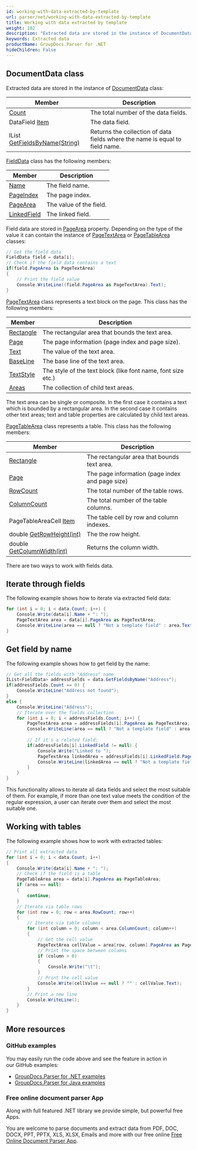 ```yaml
---
id: working-with-data-extracted-by-template
url: parser/net/working-with-data-extracted-by-template
title: Working with data extracted by template
weight: 102
description: "Extracted data are stored in the instance of DocumentData class"
keywords: Extracted data
productName: GroupDocs.Parser for .NET
hideChildren: False
---
```

## DocumentData class

Extracted data are stored in the instance of [DocumentData](https://reference.groupdocs.com/net/parser/groupdocs.parser.data/documentdata) class:

| Member | Description |
| --- | --- |
| [Count](https://reference.groupdocs.com/net/parser/groupdocs.parser.data/documentdata/properties/count) | The total number of the data fields. |
| DataField [Item](https://reference.groupdocs.com/net/parser/groupdocs.parser.data/documentdata/properties/item) | The data field. |
| IList<FieldData> [GetFieldsByName(String)](https://reference.groupdocs.com/net/parser/groupdocs.parser.data/documentdata/methods/getfieldsbyname) | Returns the collection of data fields where the name is equal to field name. |

[FieldData](https://reference.groupdocs.com/net/parser/groupdocs.parser.data/fielddata) class has the following members:

| Member | Description |
| --- | --- |
| [Name](https://reference.groupdocs.com/net/parser/groupdocs.parser.data/fielddata/properties/name) | The field name. |
| [PageIndex](https://reference.groupdocs.com/net/parser/groupdocs.parser.data/fielddata/properties/pageindex) | The page index. |
| [PageArea](https://reference.groupdocs.com/net/parser/groupdocs.parser.data/fielddata/properties/pagearea) | The value of the field. |
| [LinkedField](https://reference.groupdocs.com/net/parser/groupdocs.parser.data/fielddata/properties/linkedfield) | The linked field. |

Field data are stored in [PageArea](https://reference.groupdocs.com/net/parser/groupdocs.parser.data/fielddata/properties/pagearea) property. Depending on the type of the value it can contain the instance of [PageTextArea](https://reference.groupdocs.com/net/parser/groupdocs.parser.data/pagetextarea) or [PageTableArea](https://reference.groupdocs.com/net/parser/groupdocs.parser.data/pagetablearea) classes:

```csharp
// Get the field data
FieldData field = data[i];
// Check if the field data contains a text
if(field.PageArea is PageTextArea)
{
    // Print the field value
    Console.WriteLine((field.PageArea as PageTextArea).Text);
}
```

[PageTextArea](https://reference.groupdocs.com/net/parser/groupdocs.parser.data/pagetextarea) class represents a text block on the page. This class has the following members:

| Member | Description |
| --- | --- |
| [Rectangle](https://reference.groupdocs.com/net/parser/groupdocs.parser.data/pagearea/properties/rectangle) | The rectangular area that bounds the text area. |
| [Page](https://reference.groupdocs.com/net/parser/groupdocs.parser.data/pagearea/properties/page) | The page information (page index and page size). |
| [Text](https://reference.groupdocs.com/net/parser/groupdocs.parser.data/pagetextarea/properties/text) | The value of the text area. |
| [BaseLine](https://reference.groupdocs.com/net/parser/groupdocs.parser.data/pagetextarea/properties/baseline) | The base line of the text area. |
| [TextStyle](https://reference.groupdocs.com/net/parser/groupdocs.parser.data/pagetextarea/properties/textstyle) | The style of the text block (like font name, font size etc.) |
| [Areas](https://reference.groupdocs.com/net/parser/groupdocs.parser.data/pagetextarea/properties/areas) | The collection of child text areas. |

The text area can be single or composite. In the first case it contains a text which is bounded by a rectangular area. In the second case it contains other text areas; text and table properties are calculated by child text areas.

[PageTableArea](https://reference.groupdocs.com/net/parser/groupdocs.parser.data/pagetablearea) class represents a table. This class has the following members:

| Member | Description |
| --- | --- |
| [Rectangle](https://reference.groupdocs.com/net/parser/groupdocs.parser.data/pagearea/properties/rectangle) | The rectangular area that bounds text area. |
| [Page](https://reference.groupdocs.com/net/parser/groupdocs.parser.data/pagearea/properties/page) | The page information (page index and page size) |
| [RowCount](https://reference.groupdocs.com/net/parser/groupdocs.parser.data/pagetablearea/properties/rowcount) | The total number of the table rows. |
| [ColumnCount](https://reference.groupdocs.com/net/parser/groupdocs.parser.data/pagetablearea/properties/columncount) | The total number of the table columns. |
| PageTableAreaCell [Item](https://reference.groupdocs.com/net/parser/groupdocs.parser.data/pagetablearea/properties/item) | The table cell by row and column indexes. |
| double [GetRowHeight(int)](https://reference.groupdocs.com/net/parser/groupdocs.parser.data/pagetablearea/methods/getrowheight) | The the row height. |
| double [GetColumnWidth(int)](https://reference.groupdocs.com/net/parser/groupdocs.parser.data/pagetablearea/methods/getcolumnwidth) | Returns the column width. |

There are two ways to work with fields data.

## Iterate through fields

The following example shows how to iterate via extracted field data:

```csharp
for (int i = 0; i < data.Count; i++) {
    Console.Write(data[i].Name + ": ");
    PageTextArea area = data[i].PageArea as PageTextArea;
    Console.WriteLine(area == null ? "Not a template field" : area.Text);
}
```

## Get field by name

The following example shows how to get field by the name:

```csharp
// Get all the fields with "Address" name
IList<FieldData> addressFields = data.GetFieldsByName("Address");
if(addressFields.Count == 0) {
    Console.WriteLine("Address not found");
}
else {
    Console.WriteLine("Address");
    // Iterate over the fields collection
    for (int i = 0; i < addressFields.Count; i++) {
        PageTextArea area = addressFields[i].PageArea as PageTextArea;
        Console.WriteLine(area == null ? "Not a template field" : area.Text);        
        
        // If it's a related field:
        if(addressFields[i].LinkedField != null) {
            Console.Write("Linked to ");
            PageTextArea linkedArea = addressFields[i].LinkedField.PageArea as PageTextArea;
            Console.WriteLine(linkedArea == null ? "Not a template field" : linkedArea.Text);            
        }
    }
}
```

This functionality allows to iterate all data fields and select the most suitable of them. For example, if more than one text value meets the condition of the regular expression, a user can iterate over them and select the most suitable one.

## Working with tables

The following example shows how to work with extracted tables:

```csharp
// Print all extracted data
for (int i = 0; i < data.Count; i++)
{
    Console.Write(data[i].Name + ": ");
    // Check if the field is a table
    PageTableArea area = data[i].PageArea as PageTableArea;
    if (area == null)
    {
        continue;
    }
    // Iterate via table rows
    for (int row = 0; row < area.RowCount; row++)
    {
        // Iterate via table columns
        for (int column = 0; column < area.ColumnCount; column++)
        {
            // Get the cell value
            PageTextArea cellValue = area[row, column].PageArea as PageTextArea;
            // Print the space between columns
            if (column > 0)
            {
                Console.Write("\t");
            }
            // Print the cell value
            Console.Write(cellValue == null ? "" : cellValue.Text);
        }
        // Print a new line
        Console.WriteLine();
    }
}
```

## More resources

### GitHub examples

You may easily run the code above and see the feature in action in our GitHub examples:

*   [GroupDocs.Parser for .NET examples](https://github.com/groupdocs-parser/GroupDocs.Parser-for-.NET)    
*   [GroupDocs.Parser for Java examples](https://github.com/groupdocs-parser/GroupDocs.Parser-for-Java)    

### Free online document parser App

Along with full featured .NET library we provide simple, but powerful free Apps.

You are welcome to parse documents and extract data from PDF, DOC, DOCX, PPT, PPTX, XLS, XLSX, Emails and more with our free online [Free Online Document Parser App](https://products.groupdocs.app/parser).